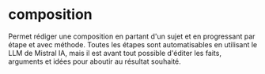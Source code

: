 # composition
Permet rédiger une composition en partant d'un sujet et en progressant par étape et avec méthode. Toutes les étapes sont automatisables en utilisant le LLM de Mistral IA, mais il est avant tout possible d'éditer les faits, arguments et idées pour aboutir au résultat souhaité.
